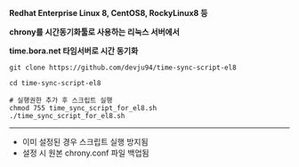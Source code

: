 **Redhat Enterprise Linux 8, CentOS8, RockyLinux8 등**

**chrony를 시간동기화툴로 사용하는 리눅스 서버에서**

**time.bora.net 타임서버로 시간 동기화**



``` shell
git clone https://github.com/devju94/time-sync-script-el8

cd time-sync-script-el8

# 실행권한 추가 후 스크립트 실행
chmod 755 time_sync_script_for_el8.sh
./time_sync_script_for_el8.sh
```



***

* 이미 설정된 경우 스크립트 실행 방지됨
* 설정 시 원본 chrony.conf 파일 백업됨
